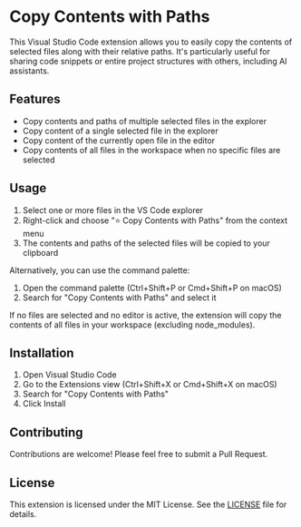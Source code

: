 # Copy Contents with Paths

This Visual Studio Code extension allows you to easily copy the contents of selected files along with their relative paths. It's particularly useful for sharing code snippets or entire project structures with others, including AI assistants.

## Features

- Copy contents and paths of multiple selected files in the explorer
- Copy content of a single selected file in the explorer
- Copy content of the currently open file in the editor
- Copy contents of all files in the workspace when no specific files are selected

## Usage

1. Select one or more files in the VS Code explorer
2. Right-click and choose "⭐ Copy Contents with Paths" from the context menu
3. The contents and paths of the selected files will be copied to your clipboard

Alternatively, you can use the command palette:

1. Open the command palette (Ctrl+Shift+P or Cmd+Shift+P on macOS)
2. Search for "Copy Contents with Paths" and select it

If no files are selected and no editor is active, the extension will copy the contents of all files in your workspace (excluding node_modules).

## Installation

1. Open Visual Studio Code
2. Go to the Extensions view (Ctrl+Shift+X or Cmd+Shift+X on macOS)
3. Search for "Copy Contents with Paths"
4. Click Install

## Contributing

Contributions are welcome! Please feel free to submit a Pull Request.

## License

This extension is licensed under the MIT License. See the [LICENSE](LICENSE) file for details.